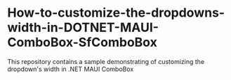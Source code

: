 # How-to-customize-the-dropdowns-width-in-DOTNET-MAUI-ComboBox-SfComboBox
This repository contains a sample demonstrating of customizing the dropdown's width in .NET MAUI ComboBox
